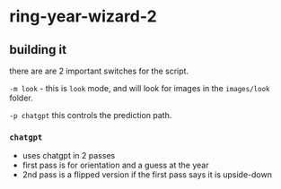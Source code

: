 # ring-year-wizard-2

## building it

there are are 2 important switches for the script.  

`-m look` - this is `look` mode, and will look for images in the `images/look` folder.  

`-p chatgpt` 
this controls the prediction path.

### `chatgpt`  
- uses chatgpt in 2 passes
- first pass is for orientation and a guess at the year
- 2nd pass is a flipped version if the first pass says it is upside-down



